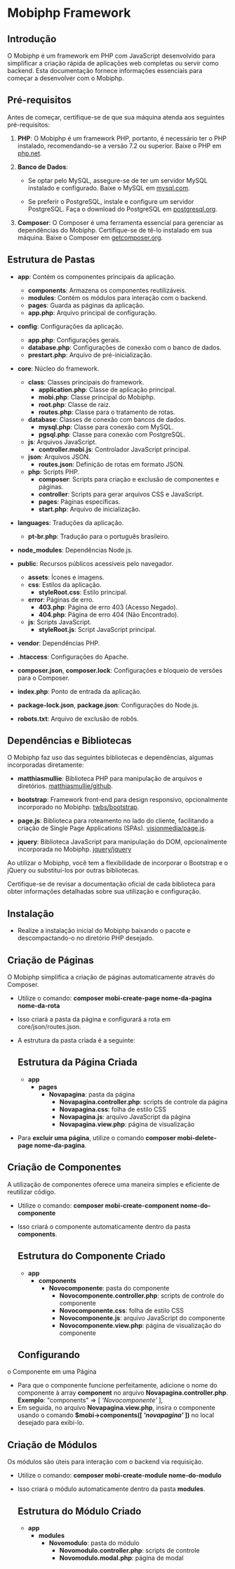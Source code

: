 # Mobiphp Framework

## Introdução

O Mobiphp é um framework em PHP com JavaScript desenvolvido para simplificar a criação rápida de aplicações web completas ou servir como backend. Esta documentação fornece informações essenciais para começar a desenvolver com o Mobiphp.

## Pré-requisitos

Antes de começar, certifique-se de que sua máquina atenda aos seguintes pré-requisitos:

1. **PHP**: O Mobiphp é um framework PHP, portanto, é necessário ter o PHP instalado, recomendando-se a versão 7.2 ou superior. Baixe o PHP em [php.net](https://www.php.net/).

2. **Banco de Dados**:

   - Se optar pelo MySQL, assegure-se de ter um servidor MySQL instalado e configurado. Baixe o MySQL em [mysql.com](https://www.mysql.com/).

   - Se preferir o PostgreSQL, instale e configure um servidor PostgreSQL. Faça o download do PostgreSQL em [postgresql.org](https://www.postgresql.org/).

3. **Composer**: O Composer é uma ferramenta essencial para gerenciar as dependências do Mobiphp. Certifique-se de tê-lo instalado em sua máquina. Baixe o Composer em [getcomposer.org](https://getcomposer.org/).

## Estrutura de Pastas

- **app**: Contém os componentes principais da aplicação.
  - **components**: Armazena os componentes reutilizáveis.
  - **modules**: Contém os módulos para interação com o backend.
  - **pages**: Guarda as páginas da aplicação.
  - **app.php**: Arquivo principal de configuração.

- **config**: Configurações da aplicação.
  - **app.php**: Configurações gerais.
  - **database.php**: Configurações de conexão com o banco de dados.
  - **prestart.php**: Arquivo de pré-inicialização.

- **core**: Núcleo do framework.
  - **class**: Classes principais do framework.
    - **application.php**: Classe de aplicação principal.
    - **mobi.php**: Classe principal do Mobiphp.
    - **root.php**: Classe de raiz.
    - **routes.php**: Classe para o tratamento de rotas.
  - **database**: Classes de conexão com bancos de dados.
    - **mysql.php**: Classe para conexão com MySQL.
    - **pgsql.php**: Classe para conexão com PostgreSQL.
  - **js**: Arquivos JavaScript.
    - **controller.mobi.js**: Controlador JavaScript principal.
  - **json**: Arquivos JSON.
    - **routes.json**: Definição de rotas em formato JSON.
  - **php**: Scripts PHP.
    - **composer**: Scripts para criação e exclusão de componentes e páginas.
    - **controller**: Scripts para gerar arquivos CSS e JavaScript.
    - **pages**: Páginas específicas.
    - **start.php**: Arquivo de inicialização.

- **languages**: Traduções da aplicação.
  - **pt-br.php**: Tradução para o português brasileiro.

- **node_modules**: Dependências Node.js.

- **public**: Recursos públicos acessíveis pelo navegador.
  - **assets**: Ícones e imagens.
  - **css**: Estilos da aplicação.
    - **styleRoot.css**: Estilo principal.
  - **error**: Páginas de erro.
    - **403.php**: Página de erro 403 (Acesso Negado).
    - **404.php**: Página de erro 404 (Não Encontrado).
  - **js**: Scripts JavaScript.
    - **styleRoot.js**: Script JavaScript principal.

- **vendor**: Dependências PHP.

- **.htaccess**: Configurações do Apache.

- **composer.json**, **composer.lock**: Configurações e bloqueio de versões para o Composer.

- **index.php**: Ponto de entrada da aplicação.

- **package-lock.json**, **package.json**: Configurações do Node.js.

- **robots.txt**: Arquivo de exclusão de robôs.

## Dependências e Bibliotecas

O Mobiphp faz uso das seguintes bibliotecas e dependências, algumas incorporadas diretamente:

- **matthiasmullie**: Biblioteca PHP para manipulação de arquivos e diretórios. [matthiasmullie/github](https://github.com/matthiasmullie).

- **bootstrap**: Framework front-end para design responsivo, opcionalmente incorporado no Mobiphp. [twbs/bootstrap](https://github.com/twbs/bootstrap).

- **page.js**: Biblioteca para roteamento no lado do cliente, facilitando a criação de Single Page Applications (SPAs). [visionmedia/page.js](https://github.com/visionmedia/page.js).

- **jquery**: Biblioteca JavaScript para manipulação do DOM, opcionalmente incorporada no Mobiphp. [jquery/jquery](https://github.com/jquery/jquery)

Ao utilizar o Mobiphp, você tem a flexibilidade de incorporar o Bootstrap e o jQuery ou substituí-los por outras bibliotecas.

Certifique-se de revisar a documentação oficial de cada biblioteca para obter informações detalhadas sobre sua utilização e configuração.

## Instalação

- Realize a instalação inicial do Mobiphp baixando o pacote e descompactando-o no diretório PHP desejado.

## Criação de Páginas

O Mobiphp simplifica a criação de páginas automaticamente através do Composer.

- Utilize o comando: **composer mobi-create-page nome-da-pagina nome-da-rota**
- Isso criará a pasta da página e configurará a rota em core/json/routes.json.
- A estrutura da pasta criada é a seguinte:

  ## Estrutura da Página Criada
  - **app**
     - **pages**
        - **Novapagina**: pasta da página
          - **Novapagina.controller.php**: scripts de controle da página
          - **Novapagina.css**: folha de estilo CSS
          - **Novapagina.js**: arquivo JavaScript da página
          - **Novapagina.view.php**: página de visualização

- Para **excluir uma página**, utilize o comando **composer mobi-delete-page nome-da-pagina**.

## Criação de Componentes

A utilização de componentes oferece uma maneira simples e eficiente de reutilizar código.

- Utilize o comando: **composer mobi-create-component nome-do-componente**
- Isso criará o componente automaticamente dentro da pasta **components**.

  ## Estrutura do Componente Criado
  - **app**
     - **components**
        - **Novocomponente**: pasta do componente
          - **Novocomponente.controller.php**: scripts de controle do componente
          - **Novocomponente.css**: folha de estilo CSS
          - **Novocomponente.js**: arquivo JavaScript do componente
          - **Novocomponente.view.php**: página de visualização do componente

  ## Configurando

 o Componente em uma Página
  - Para que o componente funcione perfeitamente, adicione o nome do componente à array **component** no arquivo **Novapagina.controller.php**.
    **Exemplo**: "components" => [ _'Novocomponente'_ ],
  - Em seguida, no arquivo **Novapagina.view.php**, insira o componente usando o comando **$mobi->components([ _'novapagina'_ ])** no local desejado para exibi-lo.

## Criação de Módulos

Os módulos são úteis para interação com o backend via requisição.

- Utilize o comando: **composer mobi-create-module nome-do-modulo**
- Isso criará o módulo automaticamente dentro da pasta **modules**.

  ## Estrutura do Módulo Criado
  - **app**
     - **modules**
        - **Novomodulo**: pasta do módulo
          - **Novomodulo.controller.php**: scripts de controle
          - **Novomodulo.modal.php**: página de modal